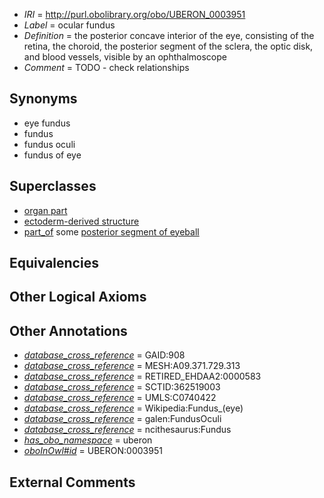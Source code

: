  * *IRI* = http://purl.obolibrary.org/obo/UBERON_0003951
 * *Label* = ocular fundus
 * *Definition* = the posterior concave interior of the eye, consisting of the retina, the choroid, the posterior segment of the sclera, the optic disk, and blood vessels, visible by an ophthalmoscope
 * *Comment* = TODO - check relationships

## Synonyms

 * eye fundus
 * fundus
 * fundus oculi
 * fundus of eye

## Superclasses

 * [organ part](../../UBERON/64/UBERON_0000064.md)
 * [ectoderm-derived structure](../../UBERON/21/UBERON_0004121.md)
 * [part_of](../../BFO/50/BFO_0000050.md) some [posterior segment of eyeball](../../UBERON/02/UBERON_0001802.md)

## Equivalencies


## Other Logical Axioms


## Other Annotations

 * *[database_cross_reference](../../ef/oboInOwl#hasDbXref.md)* = GAID:908
 * *[database_cross_reference](../../ef/oboInOwl#hasDbXref.md)* = MESH:A09.371.729.313
 * *[database_cross_reference](../../ef/oboInOwl#hasDbXref.md)* = RETIRED_EHDAA2:0000583
 * *[database_cross_reference](../../ef/oboInOwl#hasDbXref.md)* = SCTID:362519003
 * *[database_cross_reference](../../ef/oboInOwl#hasDbXref.md)* = UMLS:C0740422
 * *[database_cross_reference](../../ef/oboInOwl#hasDbXref.md)* = Wikipedia:Fundus_(eye)
 * *[database_cross_reference](../../ef/oboInOwl#hasDbXref.md)* = galen:FundusOculi
 * *[database_cross_reference](../../ef/oboInOwl#hasDbXref.md)* = ncithesaurus:Fundus
 * *[has_obo_namespace](../../ce/oboInOwl#hasOBONamespace.md)* = uberon
 * *[oboInOwl#id](../../id/oboInOwl#id.md)* = UBERON:0003951

## External Comments

